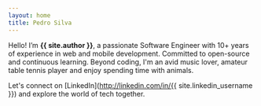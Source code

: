 ```yaml
---
layout: home
title: Pedro Silva
---
```


Hello! I’m **{{ site.author }}**, a passionate Software Engineer with 10+ years of experience in web and mobile development. Committed to open-source and continuous learning. Beyond coding, I'm an avid music lover, amateur table tennis player and enjoy spending time with animals.

Let's connect on [LinkedIn](http://linkedin.com/in/{{ site.linkedin_username }}) and explore the world of tech together.
